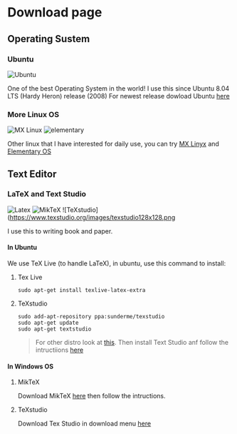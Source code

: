 # Download page
## Operating Sustem
### Ubuntu
![Ubuntu](https://assets.ubuntu.com/v1/8dd99b80-ubuntu-logo14.png)

One of the best Operating System in the world! I use this since Ubuntu 8.04 LTS (Hardy Heron) release (2008)
For newest release dowload Ubuntu [here](https://ubuntu.com/download/desktop)
### More Linux OS
![MX Linux](https://mxlinux.org/wp-content/uploads/2019/01/MX-Menu-icon-pyramids.svg)
![elementary](https://elementary.io/images/icons/places/128/distributor-logo.svg)

Other linux that I have interested for daily use, you can try [MX Linyx](https://mxlinux.org) and [Elementary OS](https://elementary.io/)

## Text Editor 
### LaTeX and Text Studio
![Latex](https://www.latex-project.org/img/latex-project-logo.svg)
![MikTeX](https://miktex.org/images/header.png)
![TeXstudio](https://www.texstudio.org/images/texstudio128x128.png

I use this to writing book and paper.
#### In Ubuntu
We use TeX Live (to handle LaTeX), in ubuntu, use this command to install:
1. Tex Live

   `sudo apt-get install texlive-latex-extra`

2. TeXstudio

   ```
   sudo add-apt-repository ppa:sunderme/texstudio
   sudo apt-get update
   sudo apt-get textstudio
   ```

   >For other distro look at [this](https://www.tug.org/texlive/).
   >Then install Text Studio anf follow the intructiions [here](https://www.texstudio.org/)

#### In Windows OS
1. MikTeX

   Download MikTeX [here](https://miktex.org/) then follow the intructions.
    
2. TeXstudio

   Download Tex Studio in download menu [here](https://www.texstudio.org/)
